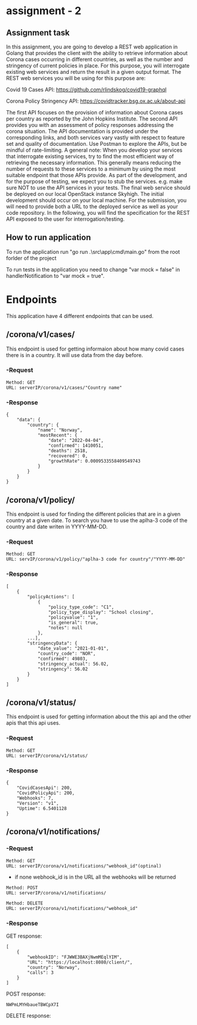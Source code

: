 # assignment - 2

## Assignment task
In this assignment, you are going to develop a REST web application in Golang that provides the client with the ability to retrieve information about Corona cases occurring in different countries, as well as the number and stringency of current policies in place. For this purpose, you will interrogate existing web services and return the result in a given output format.
The REST web services you will be using for this purpose are:


Covid 19 Cases API: https://github.com/rlindskog/covid19-graphql





Corona Policy Stringency API: https://covidtracker.bsg.ox.ac.uk/about-api



The first API focuses on the provision of information about Corona cases per country as reported by the John Hopkins Institute. The second API provides you with an assessment of policy responses addressing the corona situation.
The API documentation is provided under the corresponding links, and both services vary vastly with respect to feature set and quality of documentation. Use Postman to explore the APIs, but be mindful of rate-limiting.
A general note: When you develop your services that interrogate existing services, try to find the most efficient way of retrieving the necessary information. This generally means reducing the number of requests to these services to a minimum by using the most suitable endpoint that those APIs provide. As part of the development, and for the purpose of testing, we expect you to stub the services. e.g. make sure NOT to use the API services in your tests.
The final web service should be deployed on our local OpenStack instance Skyhigh. The initial development should occur on your local machine. For the submission, you will need to provide both a URL to the deployed service as well as your code repository.
In the following, you will find the specification for the REST API exposed to the user for interrogation/testing.

## How to run application
To run the application run "go run .\src\app\cmd\main.go" from the root forlder of the project

To run tests in the application you need to change "var mock = false" in handlerNotification to "var mock = true".

# Endpoints
This application have 4 different endpoints that can be used. 

## /corona/v1/cases/
This endpoint is used for getting informaion about how many covid cases there is in a country. It will use data from the day before.

### -Request
```
Method: GET
URL: serverIP/corona/v1/cases/"Country name"
```
### -Response
```
{
    "data": {
        "country": {
            "name": "Norway",
            "mostRecent": {
                "date": "2022-04-04",
                "confirmed": 1410051,
                "deaths": 2518,
                "recovered": 0,
                "growthRate": 0.0009533558409549743
            }
        }
    }
}
```
## /corona/v1/policy/
This endpoint is used for finding the different policies that are in a given country at a given date. To search you have to use the aplha-3 code of the country and date writen in YYYY-MM-DD.
### -Request
```
Method: GET
URL: servIP/corona/v1/policy/"aplha-3 code for country"/"YYYY-MM-DD"
```
### -Response
```
[
    {
        "policyActions": [
            {
                "policy_type_code": "C1",
                "policy_type_display": "School closing",
                "policyvalue": "1",
                "is_general": true,
                "notes": null
            },
        ...],
        "stringencyData": {
            "date_value": "2021-01-01",
            "country_code": "NOR",
            "confirmed": 49803,
            "stringency_actual": 56.02,
            "stringency": 56.02
        }
    }
]
```
## /corona/v1/status/
This endpoint is used for getting information about the this api and the other apis that this api uses. 

### -Request

```
Method: GET
URL: serverIP/corona/v1/status/
```

### -Response
```
{
    "CovidCasesApi": 200,
    "CovidPolicyApi": 200,
    "Webhooks": 7,
    "Version": "v1",
    "Uptime": 6.5401128
}
```
## /corona/v1/notifications/
### -Request
```
Method: GET
URL: serverIP/corona/v1/notifications/"webhook_id"(optinal)
```
- if none webhook_id is in the URL all the webhooks will be returned

```
Method: POST
URL: serverIP/corona/v1/notifications/
```

```
Method: DELETE
URL: serverIP/corona/v1/notifications/"webhook_id"
```
### -Response
GET response:
```
[
    {
        "webhookID": "FJWWE3BAXjNwmMEqlYIM",
        "URL": "https://localhost:8080/client/",
        "country": "Norway",
        "calls": 3
    }
]
```

POST response:
```
NWPmLMYHbaueTBWCpX7I
```

DELETE response:
```
```